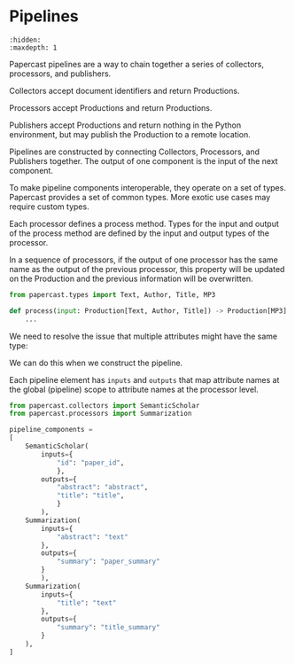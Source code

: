 # Pipelines
```{toctree} 
:hidden:
:maxdepth: 1
```

Papercast pipelines are a way to chain together a series of collectors, processors, and publishers.

Collectors accept document identifiers and return Productions.

Processors accept Productions and return Productions.

Publishers accept Productions and return nothing in the Python environment, but may publish the Production to a remote location.  

Pipelines are constructed by connecting Collectors, Processors, and Publishers together.  The output of one component is the input of the next component.  

To make pipeline components interoperable, they operate on a set of types.  Papercast provides a set of common types. More exotic use cases may require custom types.

Each processor defines a process method. Types for the input and output of the process method are defined by the input and output types of the processor.

In a sequence of processors, if the output of one processor has the same name as the output of the previous processor, this property will be updated on the Production and the previous information will be overwritten.

```python
from papercast.types import Text, Author, Title, MP3

def process(input: Production[Text, Author, Title]) -> Production[MP3]:
    ...
```

We need to resolve the issue that multiple attributes might have the same type:

We can do this when we construct the pipeline.

Each pipeline element has `inputs` and `outputs` that map attribute names at the global (pipeline) scope to attribute names at the processor level.

```python
from papercast.collectors import SemanticScholar
from papercast.processors import Summarization

pipeline_components = 
[
    SemanticScholar(
        inputs={
            "id": "paper_id",
            },
        outputs={
            "abstract": "abstract",
            "title": "title",
            }
        ),
    Summarization(
        inputs={
            "abstract": "text"
        }, 
        outputs={
            "summary": "paper_summary"
        }
        ),
    Summarization(
        inputs={
            "title": "text"
        }, 
        outputs={
            "summary": "title_summary"
        }
    ),
]
```



